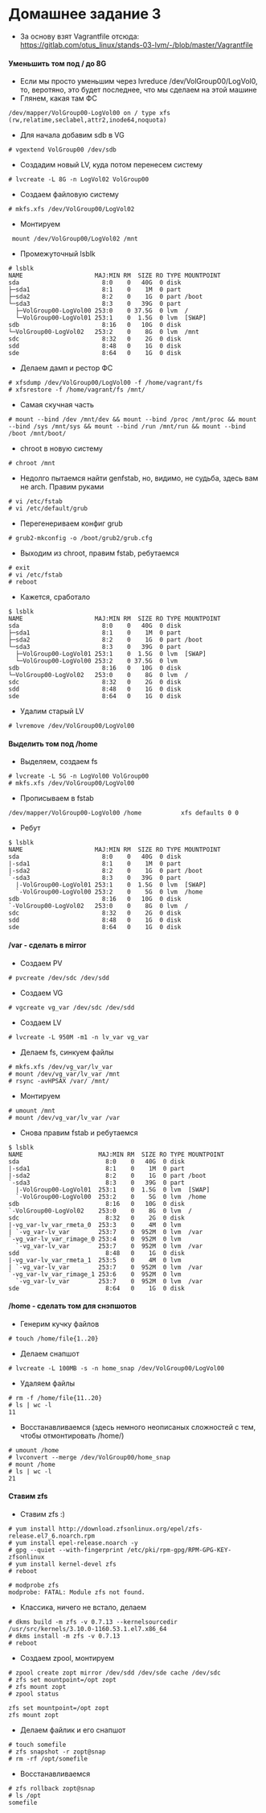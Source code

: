 # Домашнее задание 3

- За основу взят Vagrantfile отсюда: https://gitlab.com/otus_linux/stands-03-lvm/-/blob/master/Vagrantfile

#### Уменьшить том под / до 8G

- Eсли мы просто уменьшим через lvreduce /dev/VolGroup00/LogVol0, то, веротяно, это будет последнее, что мы сделаем на
  этой машине
- Глянем, какая там ФС

```
/dev/mapper/VolGroup00-LogVol00 on / type xfs (rw,relatime,seclabel,attr2,inode64,noquota)
```

- Для начала добавим sdb в VG

```
# vgextend VolGroup00 /dev/sdb
```

- Создадим новый LV, куда потом перенесем систему

```
# lvcreate -L 8G -n LogVol02 VolGroup00
```

- Создаем файловую систему

```
# mkfs.xfs /dev/VolGroup00/LogVol02
```

- Монтируем

```
 mount /dev/VolGroup00/LogVol02 /mnt
```

- Промежуточный lsblk

```
# lsblk
NAME                    MAJ:MIN RM  SIZE RO TYPE MOUNTPOINT
sda                       8:0    0   40G  0 disk
├─sda1                    8:1    0    1M  0 part
├─sda2                    8:2    0    1G  0 part /boot
└─sda3                    8:3    0   39G  0 part
  ├─VolGroup00-LogVol00 253:0    0 37.5G  0 lvm  /
  └─VolGroup00-LogVol01 253:1    0  1.5G  0 lvm  [SWAP]
sdb                       8:16   0   10G  0 disk
└─VolGroup00-LogVol02   253:2    0    8G  0 lvm  /mnt
sdc                       8:32   0    2G  0 disk
sdd                       8:48   0    1G  0 disk
sde                       8:64   0    1G  0 disk
```

- Делаем дамп и рестор ФС

```
# xfsdump /dev/VolGroup00/LogVol00 -f /home/vagrant/fs
# xfsrestore -f /home/vagrant/fs /mnt/
```

- Самая скучная часть

```
# mount --bind /dev /mnt/dev && mount --bind /proc /mnt/proc && mount --bind /sys /mnt/sys && mount --bind /run /mnt/run && mount --bind /boot /mnt/boot/
```

- chroot в новую систему

```
# chroot /mnt
```

- Недолго пытаемся найти genfstab, но, видимо, не судьба, здесь вам не arch. Правим руками

```
# vi /etc/fstab
# vi /etc/default/grub
```

- Перегенериваем конфиг grub

```
# grub2-mkconfig -o /boot/grub2/grub.cfg
```

- Выходим из chroot, правим fstab, ребутаемся

```
# exit
# vi /etc/fstab
# reboot
```

- Кажется, сработало

```
$ lsblk
NAME                    MAJ:MIN RM  SIZE RO TYPE MOUNTPOINT
sda                       8:0    0   40G  0 disk
├─sda1                    8:1    0    1M  0 part
├─sda2                    8:2    0    1G  0 part /boot
└─sda3                    8:3    0   39G  0 part
  ├─VolGroup00-LogVol01 253:1    0  1.5G  0 lvm  [SWAP]
  └─VolGroup00-LogVol00 253:2    0 37.5G  0 lvm
sdb                       8:16   0   10G  0 disk
└─VolGroup00-LogVol02   253:0    0    8G  0 lvm  /
sdc                       8:32   0    2G  0 disk
sdd                       8:48   0    1G  0 disk
sde                       8:64   0    1G  0 disk
```

- Удалим старый LV

```
# lvremove /dev/VolGroup00/LogVol00
```

#### Выделить том под /home

- Выделяем, создаем fs

```
# lvcreate -L 5G -n LogVol00 VolGroup00
# mkfs.xfs /dev/VolGroup00/LogVol00      
```

- Прописываем в fstab

```
/dev/mapper/VolGroup00-LogVol00 /home			xfs	defaults 0 0
```

- Ребут

```
$ lsblk
NAME                    MAJ:MIN RM  SIZE RO TYPE MOUNTPOINT
sda                       8:0    0   40G  0 disk
|-sda1                    8:1    0    1M  0 part
|-sda2                    8:2    0    1G  0 part /boot
`-sda3                    8:3    0   39G  0 part
  |-VolGroup00-LogVol01 253:1    0  1.5G  0 lvm  [SWAP]
  `-VolGroup00-LogVol00 253:2    0    5G  0 lvm  /home
sdb                       8:16   0   10G  0 disk
`-VolGroup00-LogVol02   253:0    0    8G  0 lvm  /
sdc                       8:32   0    2G  0 disk
sdd                       8:48   0    1G  0 disk
sde                       8:64   0    1G  0 disk
```

#### /var - сделать в mirror

- Создаем PV

```
# pvcreate /dev/sdc /dev/sdd              
```

- Создаем VG

```
# vgcreate vg_var /dev/sdc /dev/sdd
```

- Создаем LV

```
# lvcreate -L 950M -m1 -n lv_var vg_var
```

- Делаем fs, синкуем файлы

```
# mkfs.xfs /dev/vg_var/lv_var
# mount /dev/vg_var/lv_var /mnt
# rsync -avHPSAX /var/ /mnt/
```

- Монтируем

```
# umount /mnt
# mount /dev/vg_var/lv_var /var
```

- Снова правим fstab и ребутаемся

```
$ lsblk
NAME                     MAJ:MIN RM  SIZE RO TYPE MOUNTPOINT
sda                        8:0    0   40G  0 disk
|-sda1                     8:1    0    1M  0 part
|-sda2                     8:2    0    1G  0 part /boot
`-sda3                     8:3    0   39G  0 part
  |-VolGroup00-LogVol01  253:1    0  1.5G  0 lvm  [SWAP]
  `-VolGroup00-LogVol00  253:2    0    5G  0 lvm  /home
sdb                        8:16   0   10G  0 disk
`-VolGroup00-LogVol02    253:0    0    8G  0 lvm  /
sdc                        8:32   0    2G  0 disk
|-vg_var-lv_var_rmeta_0  253:3    0    4M  0 lvm
| `-vg_var-lv_var        253:7    0  952M  0 lvm  /var
`-vg_var-lv_var_rimage_0 253:4    0  952M  0 lvm
  `-vg_var-lv_var        253:7    0  952M  0 lvm  /var
sdd                        8:48   0    1G  0 disk
|-vg_var-lv_var_rmeta_1  253:5    0    4M  0 lvm
| `-vg_var-lv_var        253:7    0  952M  0 lvm  /var
`-vg_var-lv_var_rimage_1 253:6    0  952M  0 lvm
  `-vg_var-lv_var        253:7    0  952M  0 lvm  /var
sde                        8:64   0    1G  0 disk
```

#### /home - сделать том для снэпшотов

- Генерим кучку файлов

```
# touch /home/file{1..20}
```

- Делаем снапшот

```
# lvcreate -L 100MB -s -n home_snap /dev/VolGroup00/LogVol00
```

- Удаляем файлы

```
# rm -f /home/file{11..20}
# ls | wc -l
11
```

- Восстанавливаемся (здесь немного неописаных сложностей с тем, чтобы отмонтировать /home/)

```
# umount /home
# lvconvert --merge /dev/VolGroup00/home_snap
# mount /home
# ls | wc -l
21
```

#### Ставим zfs

- Ставим zfs :)

```
# yum install http://download.zfsonlinux.org/epel/zfs-release.el7_6.noarch.rpm 
# yum install epel-release.noarch -y                                           
# gpg --quiet --with-fingerprint /etc/pki/rpm-gpg/RPM-GPG-KEY-zfsonlinux       
# yum install kernel-devel zfs          
# reboot  
```

```
# modprobe zfs
modprobe: FATAL: Module zfs not found.
```

- Классика, ничего не встало, делаем

```
# dkms build -m zfs -v 0.7.13 --kernelsourcedir /usr/src/kernels/3.10.0-1160.53.1.el7.x86_64
# dkms install -m zfs -v 0.7.13
# reboot
```

- Создаем zpool, монтируем

```
# zpool create zopt mirror /dev/sdd /dev/sde cache /dev/sdc
# zfs set mountpoint=/opt zopt
# zfs mount zopt
# zpool status
 ```

```
zfs set mountpoint=/opt zopt 
zfs mount zopt
```

- Делаем файлик и его снапшот

```
# touch somefile
# zfs snapshot -r zopt@snap
# rm -rf /opt/somefile
```

- Восстанавливаемся

```
# zfs rollback zopt@snap
# ls /opt                    
somefile       
```